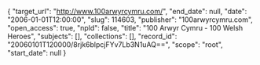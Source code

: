 {
  "target_url": "http://www.100arwyrcymru.com/", 
  "end_date": null, 
  "date": "2006-01-01T12:00:00", 
  "slug": 114603, 
  "publisher": "100arwyrcymru.com", 
  "open_access": true, 
  "npld": false, 
  "title": "100 Arwyr Cymru - 100 Welsh Heroes", 
  "subjects": [], 
  "collections": [], 
  "record_id": "20060101T120000/8rjk6blpcjFYv7Lb3N1uAQ==", 
  "scope": "root", 
  "start_date": null
}

